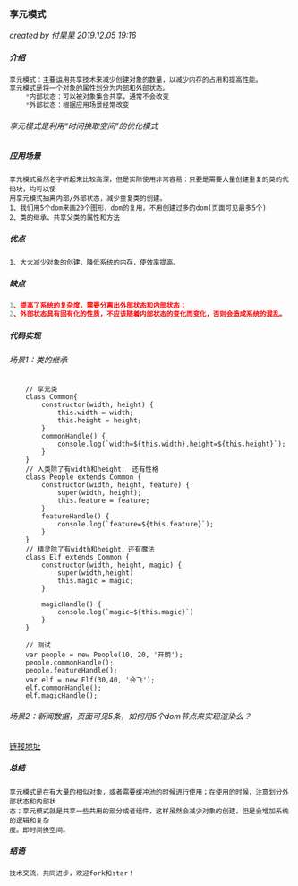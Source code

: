 ### 享元模式

*created by 付果果  2019.12.05  19:16*

##### 介绍

```javascript
享元模式：主要运用共享技术来减少创建对象的数量，以减少内存的占用和提高性能。
享元模式是将一个对象的属性划分为内部和外部状态。
	*内部状态：可以被对象集合共享，通常不会改变
	*外部状态：根据应用场景经常改变
```

###### 享元模式是利用“时间换取空间”的优化模式

##### 应用场景

```
享元模式虽然名字听起来比较高深，但是实际使用非常容易：只要是需要大量创建重复的类的代码块，均可以使
用享元模式抽离内部/外部状态，减少重复类的创建。
1、我们用5个dom来画20个图形，dom的复用，不用创建过多的dom(页面可见最多5个)
2、类的继承，共享父类的属性和方法
```

##### **优点** 

```
1、大大减少对象的创建，降低系统的内存，使效率提高。
```

##### 缺点

```javascript
1、提高了系统的复杂度，需要分离出外部状态和内部状态；
2、外部状态具有固有化的性质，不应该随着内部状态的变化而变化，否则会造成系统的混乱。
```

##### 代码实现

###### 场景1：类的继承

```
    // 享元类
    class Common{
        constructor(width, height) {
            this.width = width;
            this.height = height;
        }
        commonHandle() {
            console.log(`width=${this.width},height=${this.height}`);
        }
    }
    // 人类除了有width和height， 还有性格
    class People extends Common {
        constructor(width, height, feature) {
            super(width, height);
            this.feature = feature;
        }
        featureHandle() {
            console.log(`feature=${this.feature}`);
        }
    }
    // 精灵除了有width和height，还有魔法
    class Elf extends Common {
        constructor(width, height, magic) {
            super(width,height)           
            this.magic = magic;
        }

        magicHandle() {
            console.log(`magic=${this.magic}`)
        }
    }

    // 测试
    var people = new People(10, 20, '开朗');
    people.commonHandle();
    people.featureHandle();
    var elf = new Elf(30,40, '会飞');
    elf.commonHandle();
    elf.magicHandle();
```

###### 场景2：新闻数据，页面可见5条，如何用5个dom节点来实现渲染么？

[链接地址](../html/12_享元模式.html)

##### 总结

```
享元模式是在有大量的相似对象，或者需要缓冲池的时候进行使用；在使用的时候，注意划分外部状态和内部状
态；享元模式就是共享一些共用的部分或者组件，这样虽然会减少对象的创建，但是会增加系统的逻辑和复杂
度。即时间换空间。
```

##### 结语

```javascript
技术交流，共同进步，欢迎fork和star！
```

